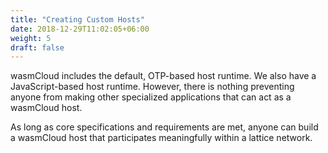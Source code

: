```yaml
---
title: "Creating Custom Hosts"
date: 2018-12-29T11:02:05+06:00
weight: 5
draft: false
---
```


wasmCloud includes the default, OTP-based host runtime. We also have a JavaScript-based host runtime. However, there is nothing preventing anyone from making other specialized applications that can act as a wasmCloud host.

As long as core specifications and requirements are met, anyone can build a wasmCloud host that participates meaningfully within a lattice network.